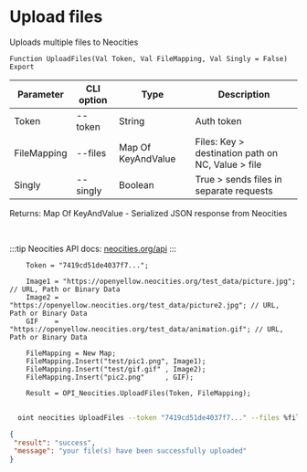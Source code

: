﻿---
sidebar_position: 2
---

# Upload files
 Uploads multiple files to Neocities



`Function UploadFiles(Val Token, Val FileMapping, Val Singly = False) Export`

  | Parameter | CLI option | Type | Description |
  |-|-|-|-|
  | Token | --token | String | Auth token |
  | FileMapping | --files | Map Of KeyAndValue | Files: Key > destination path on NC, Value > file |
  | Singly | --singly | Boolean | True > sends files in separate requests |

  
  Returns:  Map Of KeyAndValue - Serialized JSON response from Neocities

<br/>

:::tip
Neocities API docs: [neocities.org/api](https://neocities.org/api)
:::
<br/>


```bsl title="Code example"
    Token = "7419cd51de4037f7...";

    Image1 = "https://openyellow.neocities.org/test_data/picture.jpg"; // URL, Path or Binary Data
    Image2 = "https://openyellow.neocities.org/test_data/picture2.jpg"; // URL, Path or Binary Data
    GIF    = "https://openyellow.neocities.org/test_data/animation.gif"; // URL, Path or Binary Data

    FileMapping = New Map;
    FileMapping.Insert("test/pic1.png", Image1);
    FileMapping.Insert("test/gif.gif" , Image2);
    FileMapping.Insert("pic2.png"     , GIF);

    Result = OPI_Neocities.UploadFiles(Token, FileMapping);
```



```sh title="CLI command example"
    
  oint neocities UploadFiles --token "7419cd51de4037f7..." --files %files% --singly %singly%

```

```json title="Result"
{
 "result": "success",
 "message": "your file(s) have been successfully uploaded"
}
```
